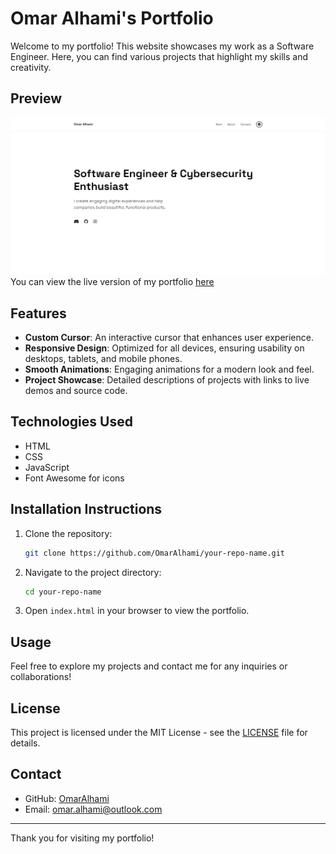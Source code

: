 # Omar Alhami's Portfolio

Welcome to my portfolio! This website showcases my work as a Software Engineer. Here, you can find various projects that highlight my skills and creativity.

## Preview
![Portfolio Preview](preview/image.png)
You can view the live version of my portfolio [here](https://omaralhami.netlify.app/)

## Features
- **Custom Cursor**: An interactive cursor that enhances user experience.
- **Responsive Design**: Optimized for all devices, ensuring usability on desktops, tablets, and mobile phones.
- **Smooth Animations**: Engaging animations for a modern look and feel.
- **Project Showcase**: Detailed descriptions of projects with links to live demos and source code.

## Technologies Used
- HTML
- CSS
- JavaScript
- Font Awesome for icons

## Installation Instructions
1. Clone the repository:
   ```bash
   git clone https://github.com/OmarAlhami/your-repo-name.git
   ```
2. Navigate to the project directory:
   ```bash
   cd your-repo-name
   ```
3. Open `index.html` in your browser to view the portfolio.

## Usage
Feel free to explore my projects and contact me for any inquiries or collaborations!

## License
This project is licensed under the MIT License - see the [LICENSE](LICENSE) file for details.

## Contact
- GitHub: [OmarAlhami](https://github.com/OmarAlhami)
- Email: omar.alhami@outlook.com

---
Thank you for visiting my portfolio!
